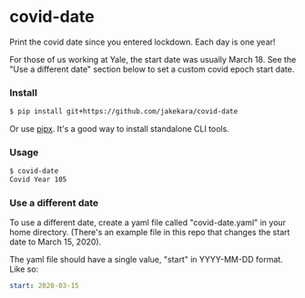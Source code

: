 # covid-date

Print the covid date since you entered lockdown. Each day is one year!

For those of us working at Yale, the start date was usually March
18. See the "Use a different date" section below to set a custom covid
epoch start date.

### Install

```bash
$ pip install git+https://github.com/jakekara/covid-date
```

Or use
[pipx](https://packaging.python.org/guides/installing-stand-alone-command-line-tools/). It's
a good way to install standalone CLI tools.


### Usage

```bash
$ covid-date
Covid Year 105
```

### Use a different date

To use a different date, create a yaml file called "covid-date.yaml"
in your home directory. (There's an example file in this repo that
changes the start date to March 15, 2020).

The yaml file should have a single value, "start" in YYYY-MM-DD
format. Like so:

```yaml
start: 2020-03-15
```